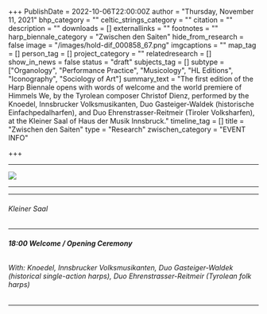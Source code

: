 +++
PublishDate = 2022-10-06T22:00:00Z
author = "Thursday, November 11, 2021"
bhp_category = ""
celtic_strings_category = ""
citation = ""
description = ""
downloads = []
externallinks = ""
footnotes = ""
harp_biennale_category = "Zwischen den Saiten"
hide_from_research = false
image = "/images/hold-dif_000858_67.png"
imgcaptions = ""
map_tag = []
person_tag = []
project_category = ""
relatedresearch = []
show_in_news = false
status = "draft"
subjects_tag = []
subtype = ["Organology", "Performance Practice", "Musicology", "HL Editions", "Iconography", "Sociology of Art"]
summary_text = "The first edition of the Harp Biennale opens with words of welcome and the world premiere of Himmels We, by the Tyrolean composer Christof Dienz, performed by the Knoedel, Innsbrucker Volksmusikanten, Duo Gasteiger-Waldek (historische Einfachpedalharfen), and Duo Ehrenstrasser-Reitmeir (Tiroler Volksharfen), at the Kleiner Saal of Haus der Musik Innsbruck."
timeline_tag = []
title = "Zwischen den Saiten"
type = "Research"
zwischen_category = "EVENT INFO"

+++
***

![](/images/hold-dif_000858_67.png)

***

***

###### Kleiner Saal

***

###### **18:00    Welcome / Opening Ceremony**

###### With: Knoedel, Innsbrucker Volksmusikanten, Duo Gasteiger-Waldek (historical single-action harps), Duo Ehrenstrasser-Reitmeir (Tyrolean folk harps)

***

######